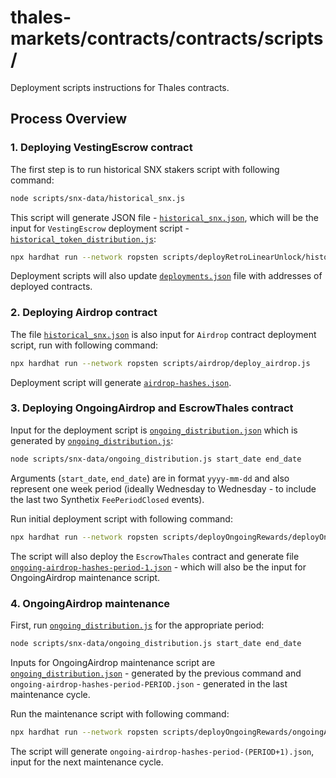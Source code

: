 # thales-markets/contracts/contracts/scripts/

Deployment scripts instructions for Thales contracts.

## Process Overview

### 1. Deploying VestingEscrow contract

The first step is to run historical SNX stakers script with following command:

```bash
node scripts/snx-data/historical_snx.js
```

This script will generate JSON file - [`historical_snx.json`](./snx-data/historical_snx.json), which will be the input for `VestingEscrow` deployment script - [`historical_token_distribution.js`](./deployRetroLinearUnlock/historical_token_distribution.js):
```bash
npx hardhat run --network ropsten scripts/deployRetroLinearUnlock/historical_token_distribution.js
```

Deployment scripts will also update [`deployments.json`](./deployments.json) file with addresses of deployed contracts.

### 2. Deploying Airdrop contract

The file [`historical_snx.json`](./snx-data/historical_snx.json) is also input for `Airdrop` contract deployment script, run with following command:
```bash
npx hardhat run --network ropsten scripts/airdrop/deploy_airdrop.js
```
Deployment script will generate [`airdrop-hashes.json`](./airdrop/airdrop-hashes.json).


### 3. Deploying OngoingAirdrop and EscrowThales contract

Input for the deployment script is [`ongoing_distribution.json`](./snx-data/ongoing_distribution.json) which is generated by  [`ongoing_distribution.js`](./snx-data/ongoing_distribution.js):
```bash
node scripts/snx-data/ongoing_distribution.js start_date end_date
```
Arguments (`start_date`, `end_date`) are in format `yyyy-mm-dd` and also represent one week period (ideally Wednesday to Wednesday - to include the last two Synthetix `FeePeriodClosed` events).

Run initial deployment script with following command: 
```bash
npx hardhat run --network ropsten scripts/deployOngoingRewards/deployOngoingAirdrop.js
```
The script will also deploy the `EscrowThales` contract and generate file [`ongoing-airdrop-hashes-period-1.json`](./deployOngoingRewards/ongoing-airdrop-hashes-period-1.json) - which will also be the input for OngoingAirdrop maintenance script.

### 4. OngoingAirdrop maintenance

First, run [`ongoing_distribution.js`](./snx-data/ongoing_distribution.js) for the appropriate period: 
```bash
node scripts/snx-data/ongoing_distribution.js start_date end_date
```
Inputs for OngoingAirdrop maintenance script are [`ongoing_distribution.json`](./snx-data/ongoing_distribution.json) - generated by the previous command and `ongoing-airdrop-hashes-period-PERIOD.json` - generated in the last maintenance cycle. 

Run the maintenance script with following command:  
```bash
npx hardhat run --network ropsten scripts/deployOngoingRewards/ongoingAirdrop.js
```
The script will generate `ongoing-airdrop-hashes-period-(PERIOD+1).json`, input for the next maintenance cycle.
